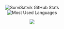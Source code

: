 <p align="center">
  <img src="https://github-readme-stats.vercel.app/api?username=SurviSatvik&show_icons=true&theme=radical" alt="SurviSatvik GitHub Stats" />
  <br/>
  <img src="https://github-readme-stats.vercel.app/api/top-langs/?username=SurviSatvik&layout=compact&theme=radical" alt="Most Used Languages" />
</p>

<p align="center">
  <img src="https://skillicons.dev/icons?i=js,ts,react,nextjs,nodejs,mongodb,discordjs,html,css,git,github,vscode,npm,ubuntu,figma,docker,bash,linux&perline=18" />
</p>
